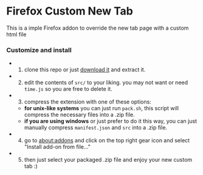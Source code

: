 # Firefox Custom New Tab

This is a imple Firefox addon to override the new tab page with a custom html file

### Customize and install

- 1. clone this repo or just [download it](https://github.com/mardevour/firefox-custom-new-tab/archive/refs/heads/main.zip) and extract it.
- 2. edit the contents of `src/` to your liking. you may not want or need `time.js` so you are free to delete it.
- 3. compress the extension with one of these options:
	- **for unix-like systems** you can just run `pack.sh`, this script will compress the necessary files into a .zip file.
	- **if you are using windows** or just prefer to do it this way, you can just manually compress `manifest.json` and `src` into a .zip file.
- 4. go to [about:addons](about:addons) and click on the top right gear icon and select "Install add-on from file..."
- 5. then just select your packaged .zip file and enjoy your new custom tab :)
